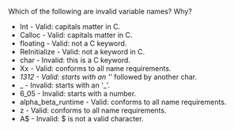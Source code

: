 Which of the following are invalid variable names? Why?

* Int - Valid: capitals matter in C.
* Calloc - Valid: capitals matter in C.
* floating - Valid: not a C keyword.
* ReInitialize - Valid: not a keyword in C.
* char - Invalid: this is a C keyword.
* Xx - Valid: conforms to all name requirements.
* _1312 - Valid: starts with an '_' followed by another char.
* _ - Invalid: starts with an '_'.
* 6_05 - Invalid: starts with a number.
* alpha_beta_runtime - Valid: conforms to all name requirements.
* z - Valid: conforms to all name requirements.
* A$ - Invalid: $ is not a valid character.

